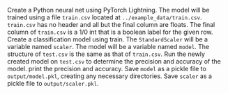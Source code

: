 Create a Python neural net using PyTorch Lightning.
The model will be trained using a file `train.csv` located at `../example_data/train.csv`.
`train.csv` has no header and all but the final column are floats.
The final column of `train.csv` is a 1/0 int that is a boolean label for the given row.
Create a classification model using train.
The `StandardScaler` will be a variable named `scaler`.
The model will be a variable named `model`.
The structure of `test.csv` is the same as that of `train.csv`.
Run the newly created model on `test.csv` to determine the precision and accuracy of the model.
print the precision and accuracy.
Save `model` as a pickle file to `output/model.pkl`, creating any necessary directories.
Save `scaler` as a pickle file to `output/scaler.pkl`.

